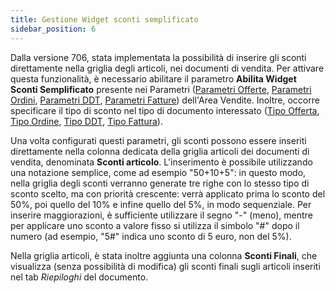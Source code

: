 ```yaml
---
title: Gestione Widget sconti semplificato
sidebar_position: 6
---
```


Dalla versione 706, stata implementata la possibilità di inserire gli sconti direttamente nella griglia degli articoli, nei documenti di vendita. Per attivare questa funzionalità, è necessario abilitare il parametro **Abilita Widget Sconti Semplificato** presente nei Parametri ([Parametri Offerte](/docs/configurations/parameters/sales/offer-parameters), [Parametri Ordini](/docs/configurations/parameters/sales/sales-orders-parameters), [Parametri DDT](/docs/configurations/parameters/sales/dn-parameters), [Parametri Fatture](/docs/configurations/parameters/sales/sales-invoices-parameters)) dell'Area Vendite. Inoltre, occorre specificare il tipo di sconto nel tipo di documento interessato ([Tipo Offerta](/docs/configurations/tables/sales/sales-offer-type), [Tipo Ordine](/docs/configurations/tables/sales/sales-order-types), [Tipo DDT](/docs/configurations/tables/sales/delivery-notes-type), [Tipo Fattura](/docs/configurations/tables/sales/invoices-type)).

Una volta configurati questi parametri, gli sconti possono essere inseriti direttamente nella colonna dedicata della griglia articoli dei documenti di vendita, denominata **Sconti articolo**. L'inserimento è possibile utilizzando una notazione semplice, come ad esempio "50+10+5": in questo modo, nella griglia degli sconti verranno generate tre righe con lo stesso tipo di sconto scelto, ma con priorità crescente: verrà applicato prima lo sconto del 50%, poi quello del 10% e infine quello del 5%, in modo sequenziale. Per inserire maggiorazioni, è sufficiente utilizzare il segno "-" (meno), mentre per applicare uno sconto a valore fisso si utilizza il simbolo "#" dopo il numero (ad esempio, "5#" indica uno sconto di 5 euro, non del 5%).

Nella griglia articoli, è stata inoltre aggiunta una colonna **Sconti Finali**, che visualizza (senza possibilità di modifica) gli sconti finali sugli articoli inseriti nel tab *Riepiloghi* del documento.